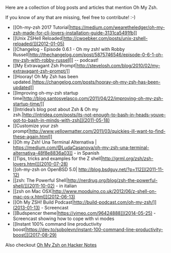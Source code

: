 Here are a collection of blog posts and articles that mention Oh My Zsh.

If you know of any that are missing, feel free to contribute! :-)

- [[Oh-my-zsh 2017 Tutorial|https://medium.com/wearetheledger/oh-my-zsh-made-for-cli-lovers-installation-guide-3131ca5491fb]]
- [[Unix ZSHell Reloaded|http://cwoebker.com/posts/unix-zshell-reloaded/]](2012-01-05)
- [[Changelog - Episode 0.6.1 - Oh my zsh! with Robby Russell|http://thechangelog.com/post/5875746546/episode-0-6-1-oh-my-zsh-with-robby-russell]] -- podcast!
- [[My Extravagant Zsh Prompt|http://stevelosh.com/blog/2010/02/my-extravagant-zsh-prompt/]]
- [[Hooray! Oh My Zsh has been updated.|https://changelog.com/posts/hooray-oh-my-zsh-has-been-updated]]
- [[Improving oh-my-zsh startup time|http://blog.santosvelasco.com/2011/04/22/improving-oh-my-zsh-startup-time/]]
- [[Intridea’s blog post about Zsh & Oh my zsh.|http://intridea.com/posts/its-not-enough-to-bash-in-heads-youve-got-to-bash-in-minds-with-zsh]](2011-05-18)
- [[Customize your zsh prompt|http://www.yellowmatter.com/2011/03/quickies-ill-want-to-find-these-again.html]]
- [[Oh my Zsh! Una Terminal Alternativa | https://medium.com/@LudaCasanova/oh-my-zsh-una-terminal-alternativa-48f8e8836a03]] - in Spanish
- [[Tips, tricks and examples for the Z shell|http://grml.org/zsh/zsh-lovers.html]](2010-07-28)
- [[oh-my-zsh on OpenBSD 5.0| http://blog.bsdguy.net/?p=112]](2011-11-12)
- [[zsh: The Powerful Shell|http://nerdrug.org/blog/zsh-the-powerful-shell/]](2011-10-02) - in italian
- [[zsh on Mac OSX|http://www.mooduino.co.uk/2012/06/z-shell-on-mac-os-x.html]](2012-06-13)
- [[Oh My ZSH! Build Podcast|http://build-podcast.com/oh-my-zsh/]](2013-01-13) - Screencast
- [[Budspencer theme|https://vimeo.com/96424888]](2014-05-25) - Screencast showing how to cope with vi modes
- [[Instant 100% command line productivity boost|https://dev.to/sobolevn/instant-100-command-line-productivity-boost]](2017-08-29)

Also checkout [Oh My Zsh on Hacker Notes](http://thehackernotes.com/robbyrussell/oh-my-zsh)
